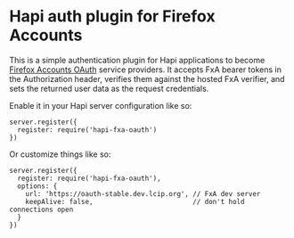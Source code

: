 Hapi auth plugin for Firefox Accounts
=====================================

This is a simple authentication plugin for Hapi applications to become
[Firefox Accounts OAuth](https://developer.mozilla.org/en-US/docs/Mozilla/Tech/Firefox_Accounts/Introduction#Firefox_Accounts_OAuth_2.0_API)
service providers.  It accepts FxA bearer tokens in the Authorization header,
verifies them against the hosted FxA verifier, and sets the returned user
data as the request credentials.

Enable it in your Hapi server configuration like so:

    server.register({
      register: require('hapi-fxa-oauth')
    })

Or customize things like so:

    server.register({
      register: require('hapi-fxa-oauth'),
      options: {
        url: 'https://oauth-stable.dev.lcip.org', // FxA dev server
        keepAlive: false,                         // don't hold connections open
      }
    })

